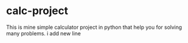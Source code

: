 # calc-project
This is mine simple calculator project in python that help you for solving many problems.
i add new line